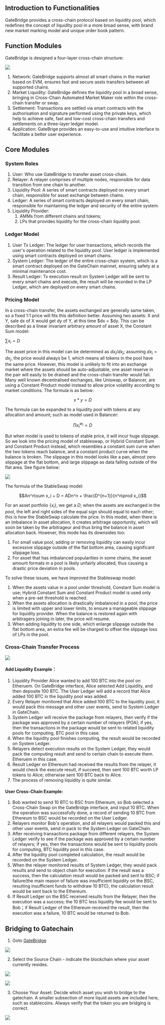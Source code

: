 

## Introduction to Functionalities 

GateBridge provides a cross-chain protocol based on liquidity pool, which redefines the concept of liquidity pool in a more broad sense, with brand new market marking model and unique order book pattern. 
  
## Function Modules

GateBridge is designed a four-layer cross-chain structure:
  
![](../../.gitbook/assets/images/bridge_fc1.png)
  
   1. Network: GateBridge supports almost all smart chains in the market based on EVM, ensures fast and secure assts transfers between all supported chains. 
   2. Market Liquidity: GateBridge defines the liquidity pool in a broad sense, bringing in Cross-Chain Automated Market Maker role within the cross-chain transfer or swap. 
   3. Settlement:  Transactions are settled via smart contracts with the authorisation and signature performed using the private keys, which help to achieve safe, fast and low-cost cross-chain transfers and settlements on a three-layer ledger model. 
   4. Application: GateBrige provides an easy-to-use and intuitive interface to facilitate a better user experience. 

## Core Modules

### System Roles

1. User: Who use GateBridge to transfer asset cross-chain.
2. Relayer:  A relayer comprises of multiple nodes, responsible for data transition from one chain to another.  
3.  Liquidity Pool: A series of smart contracts deployed on every smart chain, responsible for asset exchange between chains.
4. Ledger: A series of smart contracts deployed on every smart chain, responsible for maintaining the ledger and security of the entire system.
5. Liquidity Provider:
	1. AMMs from different chains and tokens;
  	2. LPs that provides liquidity for the cross-chain liquidity pool.
      
### Ledger Model

1. User Tx Ledger: The ledger for user transactions, which records the user's operation related to the liquidity pool. User ledger is implemented using smart contracts deployed on smart chains. 
2. System Ledger: The ledger of the entire cross-chain system, which is a smart contract deployed on the GateChain mainnet, ensuring safety at a minimal maintenance cost.  
3. Result Ledger: Tx execution result on System Ledger will be sent to every smart chains and execute, the result will be recorded in the LP Ledger, which are deployed on every smart chains.

### Pricing Model

In a cross-chain transfer, the assets exchanged are generally same taken, so a fixed 1:1 price will fits this definition better. Assuming two assets: X and Y, sale dx of X would get dy of Y, at this time $dx = $dy. This can be described as a linear invariant arbitrary amount of asset X, the Constant Sum model:

$\sum x_i=D$

The asset price in this model can be determined as $dx_i/dx_j$; assuming $dx_i = dx_j$, the price would always be 1, which means all tokens in the pool have the same price. However, this model is unlikely to fit into an exchange market where the assets should be auto-adjustable, one asset reserve in the pair will easily to be drained and the cross-chain transfer would fail. Many well known decentralised exchanges, like Uniswap, or Balancer, are using a Constant Product model instead to allow price volatility according to market conditions. The formula is as below:

$$x * y=D$$

The formula can be expanded to a liquidity pool with tokens at any allocation and amount; such as model used in Balancer:

$$\prod x_i^{w_i}=D$$

But when model is used to tokens of stable price, it will incur huge slippage. So we look into the pricing model of stableswap, or Hybrid Constant Sum and Constant Product instead,  which resembles a constant sum curve when the two tokens reach balance, and a constant product curve when the balance is broken. The slippage in this model looks like a pan, almost zero slippage at the flat bottom, and large slippage as data falling outside of the flat area. See figure below:


![](../../.gitbook/assets/images/bridge_fc2.png)
  
The formula of the StableSwap model:

$$An^n\sum x_i + D = ADn^n + \frac{D^{n+1}}{n^n\prod x_i}$$

For an asset portfolio $\{x_i\}$, we get a $D$; when the assets are exchanged in the pool, the left and right sides of the equal sign should equal to each other; this is how the StableSwap calculate the price. In this model, when there is an imbalance in asset allocation, it creates arbitrage opportunity, which will soon be taken by the arbitrageur and thus bring the balance in asset allocation back. However, this mode has its downsides too:

1. For small value pool, adding or removing liquidity can easily incur excessive slippage outside of the flat bottom area, causing significant slippage loss.
2. For asset that has imbalanced popularities in some chains, the asset amount formats in a pool is likely unfairly allocated, thus causing a drastic price deviation in pools.

To solve these issues, we have improved the Stableswap model:

1. When the assets value in a pool under threshold, Constant Sum model is use; Hybrid Constant Sum and Constant Product model is used only when a pre-set threshold is reached. 
2. When the assets allocation is drastically imbalanced in a pool, the price is limited with upper and lower limits, to ensure a manageable slippage for liquidity provider. When the balance is restored again with arbitragers joining in later, the price will resume.
3. When adding liquidity to one side, which enlarge slippage outside the flat bottom area, an extra fee will be charged to offset the slippage loss of LPs in the pool.

### Cross-Chain Transfer Process


![](../../.gitbook/assets/images/bridge_fc3.png)
  
#### Add Liquidity Example：

1. Liquidity Provider Alice wanted to add 100 BTC into the pool on Etheruem. On GateBridge interface, Alice selected Add Liquidity, and then deposite 100 BTC. The User Ledger will add a record that Alice added 100 BTC in the liquidity pool was added.
2. Every Relayer monitored that Alice added 100 BTC to the liquidity pool, it would pack this message and other user events, send to System Ledger in GateChain.
3. System Ledger will receive the package from relayers, then verify if the package was approved by a certain number of relayers (POA); if yes, then the transactions in the package would be sent to related liquidity pools for computing, BTC pool in this case. 
4. When the liquidity pool finishes computing, the result would be recorded on System Ledger.
5. Relayers detect execution results on the System Ledger, they would pack the computing result and send to certain chain to execute them. Etheruem in this case.
6. Result Ledger on Ethereum had received the results from the relayer, it would check the execute result, if succeed, then sent 100 BTC worth LP tokens to Alice; otherwise sent 100 BTC back to Alice. 
7. The process of removing liquidity is quite similar.

#### User Cross-Chain Example:

1. Bob wanted to send 10 BTC to BSC from Ethereum, so Bob selected a Cross-Chain Swap on the GateBridge interface, and input 10 BTC. When the operation was successfully done, a record of sending 10 BTC from Ethereum to BSC would be recorded on the User Ledger.
2. Relayers monitor Bob's operation, and all relayers would packed this and other user events, send in pack to the System Ledger on GateChain.
3. After receiving transactions package from different relayers, the System Ledger verify to see if the package was approved by a certain number of relayers; if yes, then the transactions would be sent to liquidity pools for computing, BTC liquidity pool in this case.
4. After the liquidity pool completed calculation, the result would be recorded on the System Ledger.  
5. When the relayer monitored results of System Ledger, they would pack results and send to object chain for execution: if the result was a success, then the calculation result would be packed and sent to BSC; if failure(the main reason of failure was insufficient liquidity on the BSC, resulting insufficient funds to withdraw 10 BTC), the calculation result would be sent back to the Ethereum. 
6. If Result Ledger on the BSC received results from the Relayer, then the execution was a success; the 10 BTC less liquidity fee would be sent to Bob；if Result Ledger of the Ethereum received the result, then the execution was a failure, 10 BTC would be returned to Bob.

## Bridging  to  Gatechain

  1. Goto [GateBridge](https://www.gate.io/zh/web3/swap/gt-bnb?input_chain=86&input_token=GT&output_chain=56&output_token=BNB)
  
![](../../.gitbook/assets/images/bridge1.png)

  2. Select the Source Chain - indicate the blockchain where your asset currently resides.

![](../../.gitbook/assets/images/bridge2.png)

![](../../.gitbook/assets/images/bridge3.png)

  3. Choose Your Asset: Decide which asset you wish to bridge to the  gatechain. A smaller subsection of more liquid assets are included here, such as stablecoins. Always verify that the token you are bridging is correct.  
  
![](../../.gitbook/assets/images/bridge4.png)
  	  	